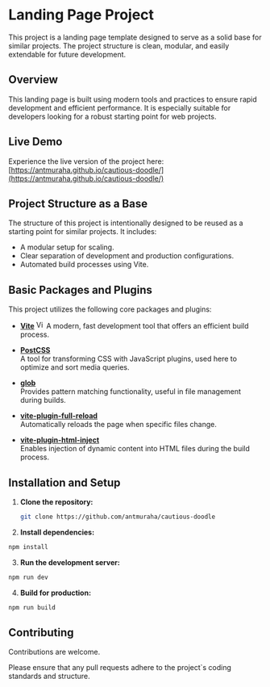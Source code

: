 # Landing Page Project

This project is a landing page template designed to serve as a solid base for
similar projects. The project structure is clean, modular, and easily extendable
for future development.

## Overview

This landing page is built using modern tools and practices to ensure rapid
development and efficient performance. It is especially suitable for developers
looking for a robust starting point for web projects.

## Live Demo

Experience the live version of the project here:
[https://antmuraha.github.io/cautious-doodle/](https://antmuraha.github.io/cautious-doodle/)

## Project Structure as a Base

The structure of this project is intentionally designed to be reused as a
starting point for similar projects. It includes:

- A modular setup for scaling.
- Clear separation of development and production configurations.
- Automated build processes using Vite.

## Basic Packages and Plugins

This project utilizes the following core packages and plugins:

- **[Vite](https://vitejs.dev/)**
  <img src="https://vitejs.dev/logo.svg" alt="Vite Logo" width="16" height="16" />
  A modern, fast development tool that offers an efficient build process.

- **[PostCSS](https://postcss.org/)**  
  A tool for transforming CSS with JavaScript plugins, used here to optimize and
  sort media queries.

- **[glob](https://github.com/isaacs/node-glob)**  
  Provides pattern matching functionality, useful in file management during
  builds.

- **[vite-plugin-full-reload](https://github.com/ElMassimo/vite-plugin-full-reload)**  
  Automatically reloads the page when specific files change.

- **[vite-plugin-html-inject](https://github.com/donnikitos/vite-plugin-html-inject)**  
  Enables injection of dynamic content into HTML files during the build process.

## Installation and Setup

1. **Clone the repository:**

   ```bash
   git clone https://github.com/antmuraha/cautious-doodle
   ```

2. **Install dependencies:**

```bash
npm install
```

3. **Run the development server:**

```bash
npm run dev
```

4. **Build for production:**

```bash
npm run build
```

## Contributing

Contributions are welcome.

Please ensure that any pull requests adhere to the project`s coding standards
and structure.
